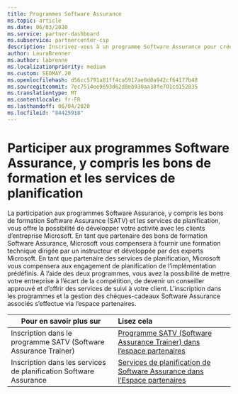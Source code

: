 ```yaml
---
title: Programmes Software Assurance
ms.topic: article
ms.date: 06/03/2020
ms.service: partner-dashboard
ms.subservice: partnercenter-csp
description: Inscrivez-vous à un programme Software Assurance pour créer des activités et être compensé pour la formation et la planification aux entreprises.
author: LauraBrenner
ms.author: labrenne
ms.localizationpriority: medium
ms.custom: SEOMAY.20
ms.openlocfilehash: d56cc5791a81ff4ca5917ae0d0a942cf64177b48
ms.sourcegitcommit: 7ec7514ee9693d62d8eb930aa38fe701cd152835
ms.translationtype: MT
ms.contentlocale: fr-FR
ms.lasthandoff: 06/04/2020
ms.locfileid: "84425918"
---
```

# <a name="participate-in-software-assurance-programs-including-training-vouchers-and-planning-services"></a>Participer aux programmes Software Assurance, y compris les bons de formation et les services de planification

La participation aux programmes Software Assurance, y compris les bons de formation Software Assurance (SATV) et les services de planification, vous offre la possibilité de développer votre activité avec les clients d’entreprise Microsoft. En tant que partenaire des bons de formation Software Assurance, Microsoft vous compensera à fournir une formation technique dirigée par un instructeur et développée par des experts Microsoft. En tant que partenaire des services de planification, Microsoft vous compensera aux engagement de planification de l’implémentation prédéfinis. À l’aide des deux programmes, vous avez la possibilité de mettre votre entreprise à l’écart de la compétition, de devenir un conseiller approuvé et d’offrir des services de suivi à votre client. L’inscription dans les programmes et la gestion des chèques-cadeaux Software Assurance associés s’effectue via l’espace partenaires.

|**Pour en savoir plus sur**   |**Lisez cela**   |
|--------------------------|:------------------|
|Inscription dans le programme SATV (Software Assurance Trainer)|[Programme SATV (Software Assurance Trainer) dans l’espace partenaires](software-assurance-satv.md)|
|Inscription dans les services de planification Software Assurance|[Services de planification de Software Assurance dans l’Espace partenaires](software-assurance-dps.md) |
